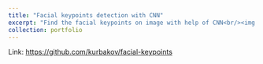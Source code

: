 ```yaml
---
title: "Facial keypoints detection with CNN"
excerpt: "Find the facial keypoints on image with help of CNN<br/><img src='/images/projects/FaceKeypoints.png'>"
collection: portfolio
---
```


Link: https://github.com/kurbakov/facial-keypoints
